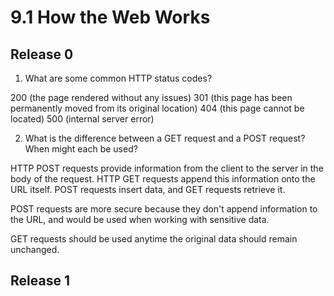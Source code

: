 # 9.1 How the Web Works

## Release 0 

1. What are some common HTTP status codes?

200 (the page rendered without any issues)
301 (this page has been permanently moved from its original location)
404 (this page cannot be located)
500 (internal server error)

2. What is the difference between a GET request and a POST request? When might each be used?

HTTP POST requests provide information from the client to the server in the body of the request. HTTP GET requests append this information onto the URL itself. POST requests insert data, and GET requests retrieve it.

POST requests are more secure because they don't append information to the URL, and would be used when working with sensitive data. 

GET requests should be used anytime the original data should remain unchanged. 

## Release 1 